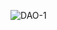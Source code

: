 ![DAO-1](https://user-images.githubusercontent.com/90610801/161630242-c62e134b-6a63-49f9-898c-e3b5743481b2.jpg)
